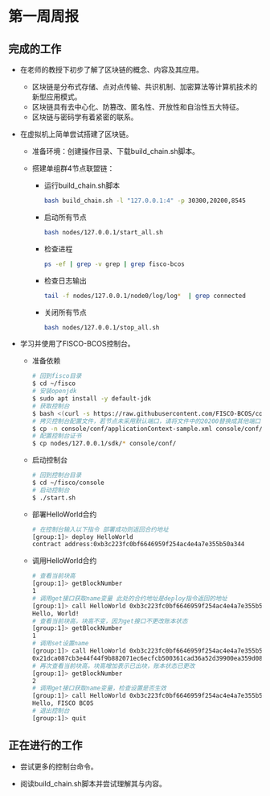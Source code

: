 # 第一周周报

## 完成的工作

* 在老师的教授下初步了解了区块链的概念、内容及其应用。
  * 区块链是分布式存储、点对点传输、共识机制、加密算法等计算机技术的新型应用模式。
  * 区块链具有去中心化、防篡改、匿名性、开放性和自治性五大特征。
  * 区块链与密码学有着紧密的联系。

* 在虚拟机上简单尝试搭建了区块链。

  * 准备环境：创建操作目录、下载build_chain.sh脚本。

  * 搭建单组群4节点联盟链：

    * 运行build_chain.sh脚本

      ```bash
      bash build_chain.sh -l "127.0.0.1:4" -p 30300,20200,8545
      ```

    * 启动所有节点

      ```bash
      bash nodes/127.0.0.1/start_all.sh
      ```

    * 检查进程

      ```bash
      ps -ef | grep -v grep | grep fisco-bcos
      ```

    * 检查日志输出

      ```bash
      tail -f nodes/127.0.0.1/node0/log/log*  | grep connected
      ```

    * 关闭所有节点

      ```bash
      bash nodes/127.0.0.1/stop_all.sh
      ```

* 学习并使用了FISCO-BCOS控制台。

  * 准备依赖

    ```bash
    # 回到fisco目录
    $ cd ~/fisco
    # 安装openjdk
    $ sudo apt install -y default-jdk
    # 获取控制台
    $ bash <(curl -s https://raw.githubusercontent.com/FISCO-BCOS/console/master/tools/download_console.sh)
    # 拷贝控制台配置文件，若节点未采用默认端口，请将文件中的20200替换成其他端口
    $ cp -n console/conf/applicationContext-sample.xml console/conf/applicationContext.xml
    # 配置控制台证书
    $ cp nodes/127.0.0.1/sdk/* console/conf/
    ```

  * 启动控制台

    ```bash
    # 回到控制台目录
    $ cd ~/fisco/console
    # 启动控制台
    $ ./start.sh
    ```

  * 部署HelloWorld合约

    ```bash
    # 在控制台输入以下指令 部署成功则返回合约地址
    [group:1]> deploy HelloWorld
    contract address:0xb3c223fc0bf6646959f254ac4e4a7e355b50a344
    ```

  * 调用HelloWorld合约

    ```bash
    # 查看当前块高
    [group:1]> getBlockNumber
    1
    # 调用get接口获取name变量 此处的合约地址是deploy指令返回的地址
    [group:1]> call HelloWorld 0xb3c223fc0bf6646959f254ac4e4a7e355b50a344 get
    Hello, World!
    # 查看当前块高，块高不变，因为get接口不更改账本状态
    [group:1]> getBlockNumber
    1
    # 调用set设置name
    [group:1]> call HelloWorld 0xb3c223fc0bf6646959f254ac4e4a7e355b50a344 set "Hello, FISCO BCOS"
    0x21dca087cb3e44f44f9b882071ec6ecfcb500361cad36a52d39900ea359d0895
    # 再次查看当前块高，块高增加表示已出块，账本状态已更改
    [group:1]> getBlockNumber
    2
    # 调用get接口获取name变量，检查设置是否生效
    [group:1]> call HelloWorld 0xb3c223fc0bf6646959f254ac4e4a7e355b50a344 get
    Hello, FISCO BCOS
    # 退出控制台
    [group:1]> quit
    ```

## 正在进行的工作

* 尝试更多的控制台命令。

* 阅读build_chain.sh脚本并尝试理解其与内容。
